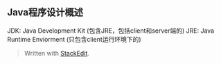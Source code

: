 ## Java程序设计概述

JDK: Java Development Kit (包含JRE，包括client和server端的)
JRE: Java Runtime Enviorment (只包含client运行环境下的)






> Written with [StackEdit](https://stackedit.io/).
<!--stackedit_data:
eyJoaXN0b3J5IjpbLTE4MzM0NDgxNjYsLTEyMjY1Mjk5ODNdfQ
==
-->